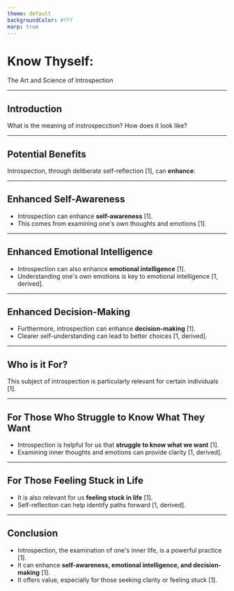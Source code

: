 ```yaml
---
theme: default
backgroundColor: #fff
marp: true
---
```


# **Know Thyself:**
The Art and Science of Introspection

---

## Introduction
What is the meaning of instrospecction? 
How does it look like? 

---

## Potential Benefits

Introspection, through deliberate self-reflection [1], can **enhance**:

---

## Enhanced Self-Awareness

*   Introspection can enhance **self-awareness** [1].
*   This comes from examining one's own thoughts and emotions [1].

---

## Enhanced Emotional Intelligence

*   Introspection can also enhance **emotional intelligence** [1].
*   Understanding one's own emotions is key to emotional intelligence [1, derived].

---

## Enhanced Decision-Making

*   Furthermore, introspection can enhance **decision-making** [1].
*   Clearer self-understanding can lead to better choices [1, derived].

---

## Who is it For?

This subject of introspection is particularly relevant for certain individuals [1].

---

## For Those Who Struggle to Know What They Want

*   Introspection is helpful for us that **struggle to know what we want** [1].
*   Examining inner thoughts and emotions can provide clarity [1, derived].

---

## For Those Feeling Stuck in Life

*   It is also relevant for us **feeling stuck in life** [1].
*   Self-reflection can help identify paths forward [1, derived].

---

## Conclusion

*   Introspection, the examination of one's inner life, is a powerful practice [1].
*   It can enhance **self-awareness, emotional intelligence, and decision-making** [1].
*   It offers value, especially for those seeking clarity or feeling stuck [1].
